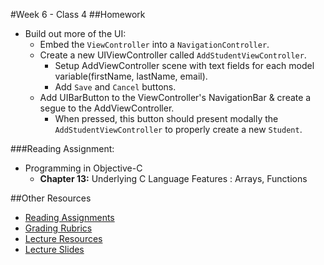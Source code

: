 #Week 6 - Class 4
##Homework
* Build out more of the UI:  
	* Embed the `ViewController` into a `NavigationController`.  
	* Create a new UIViewController called `AddStudentViewController`.  
		* Setup AddViewController scene with text fields for each model variable(firstName, lastName, email). 
		* Add `Save` and `Cancel` buttons.  
	* Add UIBarButton to the ViewController's NavigationBar & create a segue to the AddViewController.  
		* When pressed, this button should present modally the `AddStudentViewController` to properly create a new `Student`.  

###Reading Assignment:
* Programming in Objective-C
  * **Chapter 13:** Underlying C Language Features : Arrays, Functions  

##Other Resources
* [Reading Assignments](../../Resources/ra-grading-standard/)
* [Grading Rubrics](../../Resources/)
* [Lecture Resources](lecture/)
* [Lecture Slides](https://www.icloud.com/keynote/0001fv5Yc5QYUMGr2wWLbIFUQ#Week6_Day4)
